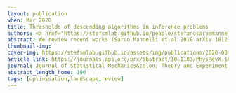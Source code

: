 ```yaml
---
layout: publication
when: Mar 2020
title: Thresholds of descending algorithms in inference problems
authors: <a href="https://stefsmlab.github.io/people/stefanosaraomannelli/"><u>Stefano Sarao Mannelli</u></a>, Lenka Zdeborova
abstract: We review recent works (Sarao Mannelli et al 2018 arXiv 1812.09066, 2019 Int. Conf. on Machine Learning 4333–42, 2019 Adv. Neural Information Processing Systems 8676–86) on analyzing the dynamics of gradient-based algorithms in a prototypical statistical inference problem. Using methods and insights from the physics of glassy systems, these works showed how to understand quantitatively and qualitatively the performance of gradient-based algorithms. Here we review the key results and their interpretation in non-technical terms accessible to a wide audience of physicists in the context of related works.
thumbnail-img:
cover-img: https://stefsmlab.github.io/assets/img/publications/2020-03-01-Threshold-review-cover.png
article_link: https://journals.aps.org/prx/abstract/10.1103/PhysRevX.10.011057
journal: Journal of Statistical Mechanics&colon; Theory and Experiment
abstract_length_home: 100
tags: [optimisation,landscape,review]
---
```

